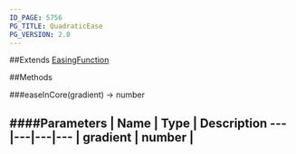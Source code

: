 ```yaml
---
ID_PAGE: 5756
PG_TITLE: QuadraticEase
PG_VERSION: 2.0
---
```


##Extends [EasingFunction](page.php?p=5748)


##Methods

###easeInCore(gradient) &rarr; number

####Parameters
 | Name | Type | Description
---|---|---|---
 | gradient | number | 
---
